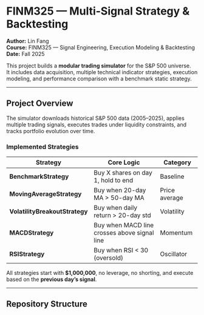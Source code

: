 #  FINM325 — Multi-Signal Strategy & Backtesting

**Author:** Lin Fang  
**Course:** FINM325 — Signal Engineering, Execution Modeling & Backtesting  
**Date:** Fall 2025  

This project builds a **modular trading simulator** for the S&P 500 universe.  
It includes data acquisition, multiple technical indicator strategies, execution modeling, and performance comparison with a benchmark static strategy.

---

##  Project Overview

The simulator downloads historical S&P 500 data (2005–2025), applies multiple trading signals, executes trades under liquidity constraints, and tracks portfolio evolution over time.

### Implemented Strategies

| Strategy | Core Logic | Category |
|-----------|-------------|-----------|
| **BenchmarkStrategy** | Buy X shares on day 1, hold to end | Baseline |
| **MovingAverageStrategy** | Buy when 20-day MA > 50-day MA | Price average |
| **VolatilityBreakoutStrategy** | Buy when daily return > 20-day std | Volatility |
| **MACDStrategy** | Buy when MACD line crosses above signal line | Momentum |
| **RSIStrategy** | Buy when RSI < 30 (oversold) | Oscillator |

All strategies start with **$1,000,000**, no leverage, no shorting, and execute based on the **previous day’s signal**.

---

## Repository Structure

